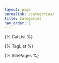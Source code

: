 ```yaml
---
layout: page
permalink: /categories/
title: Categories
nav_order: 1
---
```


{% CatList %}

{% TagList %}

{% SitePages %}